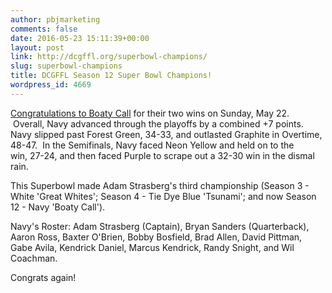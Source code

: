```yaml
---
author: pbjmarketing
comments: false
date: 2016-05-23 15:11:39+00:00
layout: post
link: http://dcgffl.org/superbowl-champions/
slug: superbowl-champions
title: DCGFFL Season 12 Super Bowl Champions!
wordpress_id: 4669
---
```


[Congratulations to Boaty Call](http://dcgffl.org/past-seasons/season-12-spring-2016/) for their two wins on Sunday, May 22.  Overall, Navy advanced through the playoffs by a combined +7 points. Navy slipped past Forest Green, 34-33, and outlasted Graphite in Overtime, 48-47.  In the Semifinals, Navy faced Neon Yellow and held on to the win, 27-24, and then faced Purple to scrape out a 32-30 win in the dismal rain.

This Superbowl made Adam Strasberg's third championship (Season 3 - White 'Great Whites'; Season 4 - Tie Dye Blue 'Tsunami'; and now Season 12 - Navy 'Boaty Call').

Navy's Roster: Adam Strasberg (Captain), Bryan Sanders (Quarterback), Aaron Ross, Baxter O'Brien, Bobby Bosfield, Brad Allen, David Pittman, Gabe Avila, Kendrick Daniel, Marcus Kendrick, Randy Snight, and Wil Coachman.

Congrats again!
